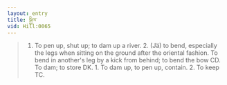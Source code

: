 ```yaml
---
layout: entry
title: སྐྱིལ་
vid: Hill:0065
---
```

> 1. To pen up, shut up; to dam up a river. 2. (Jä) to bend, especially the legs when sitting on the ground after the oriental fashion. To bend in another's leg by a kick from behind; to bend the bow CD. To dam; to store DK. 1. To dam up, to pen up, contain. 2. To keep TC.
